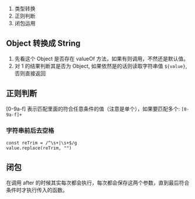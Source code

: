 1. 类型转换
2. 正则判断
3. 闭包运用

## Object 转换成 String
1. 先看这个 Object 是否存在 valueOf 方法，如果有则调用，不然还是默认值。
2. 对 1 的结果判断其是否为 Object, 如果依然是的话则读取字符串值 `${value}`,否则直接返回


## 正则判断
[0-9a-f] 表示匹配里面的符合任意条件的值（注意是单个），如果要匹配多个: `[0-9a-f]+`

### 字符串前后去空格
```
const reTrim = /^\s+|\s+$/g
value.replace(reTrim, "")
```

## 闭包
在调用 after 的时候其实每次都会执行，每次都会保存这两个参数，直到最后符合条件时才执行传入的函数。